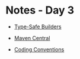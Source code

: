 # Notes - Day 3

 * [Type-Safe Builders](https://kotlinlang.org/docs/reference/type-safe-builders.html)

 * [Maven Central](https://search.maven.org)

 * [Coding Conventions](https://kotlinlang.org/docs/reference/coding-conventions.html)
